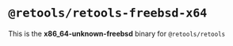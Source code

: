 # `@retools/retools-freebsd-x64`

This is the **x86_64-unknown-freebsd** binary for `@retools/retools`
